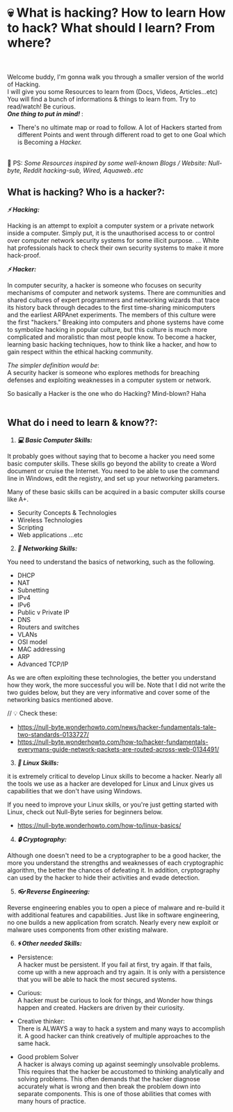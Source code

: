 # :skull: What is hacking? How to learn How to hack? What should I learn? From where? <br /> <br />

Welcome buddy, I'm gonna walk you through a smaller version of the world of Hacking. <br />
I will give you some Resources to learn from (Docs, Videos, Articles...etc) <br />
You will find a bunch of informations & things to learn from. Try to read/watch! Be curious. <br />
<b> <i> One thing to put in mind! </i> </b>: <br />
- There's no ultimate map or road to follow. A lot of Hackers started from different Points and went through different road to get 
to one Goal which is Becoming a <i>Hacker.</i> <br /> <br />

:bell: PS: <i> Some Resources inspired by some well-known Blogs / Website: Null-byte, Reddit hacking-sub, Wired, Aquaweb..etc</i> <br />

## What is hacking? Who is a hacker?: <br />
<b><i>:zap: Hacking:</i></b> <br />

Hacking is an attempt to exploit a computer system or a private network inside a computer. Simply put, it is the unauthorised access to or control over computer network security systems for some illicit purpose. ... White hat professionals hack to check their own security systems to make it more hack-proof.

<b><i>:zap: Hacker:</i></b> <br />

In computer security, a hacker is someone who focuses on security mechanisms of computer and network systems. There are communities and shared cultures of expert programmers and networking wizards that trace its history back through decades to the first time-sharing minicomputers and the earliest ARPAnet experiments. The members of this culture were the first "hackers." Breaking into computers and phone systems have come to symbolize hacking in popular culture, but this culture is much more complicated and moralistic than most people know. To become a hacker, learning basic hacking techniques, how to think like a hacker, and how to gain respect within the ethical hacking community.

<i>The simpler definition would be</i>: <br />
A security hacker is someone who explores methods for breaching defenses and exploiting weaknesses in a computer system or network.

So basically a Hacker is the one who do Hacking? Mind-blown? Haha <br /><br />


## What do i need to learn & know??: <br />

1. <b><i>:computer: Basic Computer Skills:</i></b> <br />

It probably goes without saying that to become a hacker you need some basic computer skills. These skills go beyond the ability to create a Word document or cruise the Internet. You need to be able to use the command line in Windows, edit the registry, and set up your networking parameters. <br />

Many of these basic skills can be acquired in a basic computer skills course like A+. <br />
- Security Concepts & Technologies <br />
- Wireless Technologies <br />
- Scripting <br />
- Web applications ...etc <br /> 

2. <b><i>:satellite: Networking Skills:</i></b> <br />

You need to understand the basics of networking, such as the following. <br />

- DHCP <br />
- NAT <br />
- Subnetting <br />
- IPv4 <br />
- IPv6 <br />
- Public v Private IP <br />
- DNS <br />
- Routers and switches <br />
- VLANs <br />
- OSI model <br />
- MAC addressing<br />
- ARP <br />
- Advanced TCP/IP <br />

As we are often exploiting these technologies, the better you understand how they work, the more successful you will be. Note that I did not write the two guides below, but they are very informative and cover some of the networking basics mentioned above. <br />

// :bulb:  Check these: <br />
* https://null-byte.wonderhowto.com/news/hacker-fundamentals-tale-two-standards-0133727/
* https://null-byte.wonderhowto.com/how-to/hacker-fundamentals-everymans-guide-network-packets-are-routed-across-web-0134491/

3. <b><i>:hammer: Linux Skills:</i></b> <br />

it is extremely critical to develop Linux skills to become a hacker. Nearly all the tools we use as a hacker are developed for Linux and Linux gives us capabilities that we don't have using Windows. <br />

If you need to improve your Linux skills, or you're just getting started with Linux, check out Null-Byte series for beginners below.
<br />
* https://null-byte.wonderhowto.com/how-to/linux-basics/ <br />

4. <b><i>:lock: Cryptography:</i></b> <br />

Although one doesn't need to be a cryptographer to be a good hacker, the more you understand the strengths and weaknesses of each cryptographic algorithm, the better the chances of defeating it. In addition, cryptography can used by the hacker to hide their activities and evade detection.<br />

5. <b><i>:eyeglasses: Reverse Engineering: </i></b> <br />

Reverse engineering enables you to open a piece of malware and re-build it with additional features and capabilities. Just like in software engineering, no one builds a new application from scratch. Nearly every new exploit or malware uses components from other existing malware. <br />

6. <b><i>:cyclone: Other needed Skills: </i></b> <br />

- Persistence: <br />
A hacker must be persistent. If you fail at first, try again. If that fails, come up with a new approach and try again. It is only with a persistence that you will be able to hack the most secured systems. <br />

- Curious: <br />
A hacker must be curious to look for things, and Wonder how things happen and created. Hackers are driven by their curiosity. <br />

- Creative thinker: <br />
There is ALWAYS a way to hack a system and many ways to accomplish it. A good hacker can think creatively of multiple approaches to the same hack. <br />

- Good problem Solver <br />
A hacker is always coming up against seemingly unsolvable problems. This requires that the hacker be accustomed to thinking analytically and solving problems. This often demands that the hacker diagnose accurately what is wrong and then break the problem down into separate components. This is one of those abilities that comes with many hours of practice.<br />
